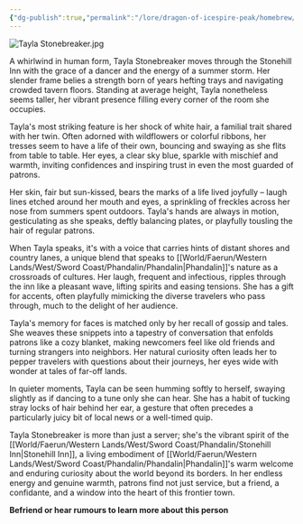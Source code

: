 ```yaml
---
{"dg-publish":true,"permalink":"/lore/dragon-of-icespire-peak/homebrew/npcs/phandalin/tayla-stonebreaker/"}
---
```


![Tayla Stonebreaker.jpg](/img/user/Images/Characters/npcs/Phandalin/Stonehill%20Inn/Tayla%20Stonebreaker.jpg)

A whirlwind in human form, Tayla Stonebreaker moves through the Stonehill Inn with the grace of a dancer and the energy of a summer storm. Her slender frame belies a strength born of years hefting trays and navigating crowded tavern floors. Standing at average height, Tayla nonetheless seems taller, her vibrant presence filling every corner of the room she occupies.

Tayla's most striking feature is her shock of white hair, a familial trait shared with her twin. Often adorned with wildflowers or colorful ribbons, her tresses seem to have a life of their own, bouncing and swaying as she flits from table to table. Her eyes, a clear sky blue, sparkle with mischief and warmth, inviting confidences and inspiring trust in even the most guarded of patrons.

Her skin, fair but sun-kissed, bears the marks of a life lived joyfully – laugh lines etched around her mouth and eyes, a sprinkling of freckles across her nose from summers spent outdoors. Tayla's hands are always in motion, gesticulating as she speaks, deftly balancing plates, or playfully tousling the hair of regular patrons.

When Tayla speaks, it's with a voice that carries hints of distant shores and country lanes, a unique blend that speaks to [[World/Faerun/Western Lands/West/Sword Coast/Phandalin/Phandalin\|Phandalin]]'s nature as a crossroads of cultures. Her laugh, frequent and infectious, ripples through the inn like a pleasant wave, lifting spirits and easing tensions. She has a gift for accents, often playfully mimicking the diverse travelers who pass through, much to the delight of her audience.

Tayla's memory for faces is matched only by her recall of gossip and tales. She weaves these snippets into a tapestry of conversation that enfolds patrons like a cozy blanket, making newcomers feel like old friends and turning strangers into neighbors. Her natural curiosity often leads her to pepper travelers with questions about their journeys, her eyes wide with wonder at tales of far-off lands.

In quieter moments, Tayla can be seen humming softly to herself, swaying slightly as if dancing to a tune only she can hear. She has a habit of tucking stray locks of hair behind her ear, a gesture that often precedes a particularly juicy bit of local news or a well-timed quip.

Tayla Stonebreaker is more than just a server; she's the vibrant spirit of the [[World/Faerun/Western Lands/West/Sword Coast/Phandalin/Stonehill Inn\|Stonehill Inn]], a living embodiment of [[World/Faerun/Western Lands/West/Sword Coast/Phandalin/Phandalin\|Phandalin]]'s warm welcome and enduring curiosity about the world beyond its borders. In her endless energy and genuine warmth, patrons find not just service, but a friend, a confidante, and a window into the heart of this frontier town.

**Befriend or hear rumours to learn more about this person**